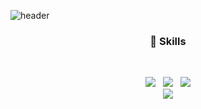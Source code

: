 

<!--

### Hi there 👋

**namhyemi/namhyemi** is a ✨ _special_ ✨ repository because its `README.md` (this file) appears on your GitHub profile.

Here are some ideas to get you started:

- 🔭 I’m currently working on ...
- 🌱 I’m currently learning ...
- 👯 I’m looking to collaborate on ...
- 🤔 I’m looking for help with ...
- 💬 Ask me about ...
- 📫 How to reach me: ...
- 😄 Pronouns: ...
- ⚡ Fun fact: ...
-->


![header](https://capsule-render.vercel.app/api?type=venom&color=auto&height=300&section=header&text=Hey%20hyemi&fontSize=90)


<div align="center">

<h3>  📍 Skills   </h3> <br>

<img src="https://img.shields.io/badge/java-20232a?style=for-the-badge&logo=Java&logoColor=white"> &nbsp;
<img src="https://img.shields.io/badge/springboots-6DB33F?style=for-the-badge&logo=Spring Boot&logoColor=white"> &nbsp;
<img src="https://img.shields.io/badge/springboots-6DB33F?style=for-the-badge&logo=Spring&logoColor=white">
<br>
<img src="https://img.shields.io/badge/MySQL-4479A1?style=for-the-badge&logo=MySQL&logoColor=white">
</div>
